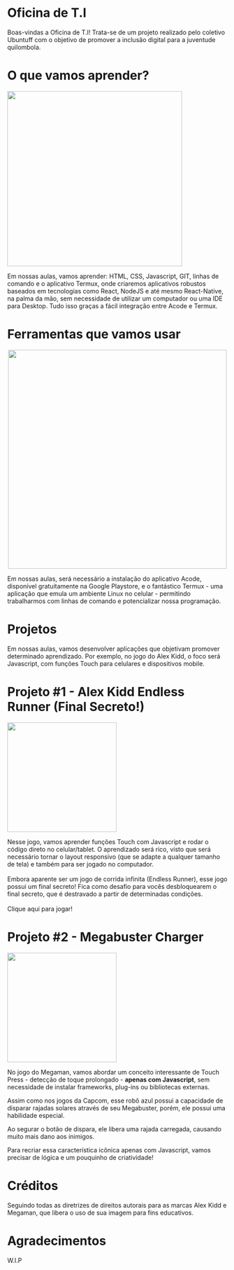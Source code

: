 # Oficina de T.I

Boas-vindas a Oficina de T.I! Trata-se de um projeto realizado pelo coletivo Ubuntuff com o objetivo de promover a inclusão digital para a juventude quilombola.

# O que vamos aprender?

<p align="left">
<img src="https://media.licdn.com/dms/image/D5612AQFMxThwQn7HZg/article-cover_image-shrink_720_1280/0/1697274440798?e=2147483647&v=beta&t=Tf2EFl37sb-ltV1w-tGJG9y4ghxvxNNM1y9IBIcwYTY" width= "400px">
</p>

Em nossas aulas, vamos aprender: HTML, CSS, Javascript, GIT, linhas de comando e o aplicativo Termux, onde criaremos aplicativos robustos baseados em tecnologias como React, NodeJS e até mesmo React-Native, na palma da mão, sem necessidade de utilizar um computador ou uma IDE para Desktop. Tudo isso graças a fácil integração entre Acode e Termux.

# Ferramentas que vamos usar
<p align="center">
<img src="https://i.ytimg.com/vi/nVHKOR9K6U4/maxresdefault.jpg" width= "500px">
</p>

Em nossas aulas, será necessário a instalação do aplicativo Acode, disponível gratuitamente na Google Playstore, e o fantástico Termux - uma aplicação que emula um ambiente Linux no celular - permitindo trabalharmos com linhas de comando e potencializar nossa programação.

# Projetos
Em nossas aulas, vamos desenvolver aplicações que objetivam promover determinado aprendizado. Por exemplo, no jogo do Alex Kidd, o foco será Javascript, com funções Touch para celulares e dispositivos mobile.
<br>

# Projeto #1 - Alex Kidd Endless Runner (Final Secreto!)
<p align="left">
<img src="https://pabloquezado.github.io/oficinati/assets/thumba.png" width="250p;">
</p>
Nesse jogo, vamos aprender funções Touch com Javascript e rodar o código direto no celular/tablet. O aprendizado será rico, visto que será necessário tornar o layout responsivo (que se adapte a qualquer tamanho de tela) e também para ser jogado no computador.
<br><br>
Embora aparente ser um jogo de corrida infinita (Endless Runner), esse jogo possui um final secreto! Fica como desafio para vocês desbloquearem o final secreto, que é destravado a partir de determinadas condições.
<br><br>
Clique aqui para jogar!

# Projeto #2 - Megabuster Charger
<p align="left">
<img src="https://pabloquezado.github.io/oficinati/assets/thumbc.png" width="250p;">
</p>
<p align="left">No jogo do Megaman, vamos abordar um conceito interessante de Touch Press - detecção de toque prolongado - <b>apenas com Javascript</b>, sem necessidade de instalar frameworks, plug-ins ou bibliotecas externas.</p>
Assim como nos jogos da Capcom, esse robô azul possui a capacidade de disparar rajadas solares através de seu Megabuster, porém, ele possui uma habilidade especial. 

Ao segurar o botão de dispara, ele libera uma rajada carregada, causando muito mais dano aos inimigos.

Para recriar essa característica icônica apenas com Javascript, vamos precisar de lógica e um pouquinho de criatividade!

# Créditos
Seguindo todas as diretrizes de direitos autorais para as marcas Alex Kidd e Megaman, que libera o uso de sua imagem para fins educativos.

# Agradecimentos
W.I.P

